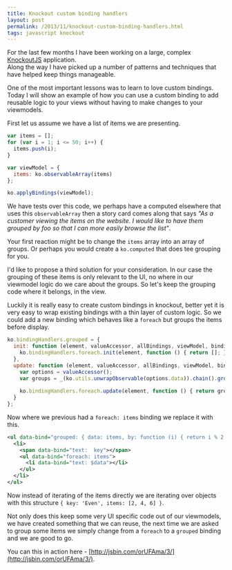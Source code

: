 ```yaml
---
title: Knockout custom binding handlers
layout: post
permalink: /2013/11/knockout-custom-binding-handlers.html
tags: javascript knockout
---
```


For the last few months I have been working on a large, complex [KnockoutJS](http://knockoutjs.com/) application.  
Along the way I have picked up a number of patterns and techniques that have helped keep things manageable.

One of the most important lessons was to learn to love custom bindings. Today I will show an example of how you can use a custom binding to add reusable logic to your views without having to make changes to your viewmodels.

<!-- more -->

First let us assume we have a list of items we are presenting.

```javascript
var items = [];
for (var i = 1; i <= 50; i++) {
  items.push(i); 
}

var viewModel = {
  items: ko.observableArray(items) 
};

ko.applyBindings(viewModel);
```

We have tests over this code, we perhaps have a computed elsewhere that uses this `observableArray` then a story card comes along that says _"As a customer viewing the items on the website. I would like to have them grouped by foo so that I can more easily browse the list"_.

Your first reaction might be to change the `items` array into an array of groups. Or perhaps you would create a `ko.computed` that does tee grouping for you.

I'd like to propose a third solution for your consideration. In our case the grouping of these items is only relevant to the UI, no where in our viewmodel logic do we care about the groups. So let's keep the grouping code where it belongs, in the view.

Luckily it is really easy to create custom bindings in knockout, better yet it is very easy to wrap existing bindings with a thin layer of custom logic. So we could add a new binding which behaves like a `foreach` but groups the items before display.

```javascript
ko.bindingHandlers.grouped = {
  init: function (element, valueAccessor, allBindings, viewModel, bindingContext) {
    ko.bindingHandlers.foreach.init(element, function () { return []; }, allBindings, viewModel, bindingContext);
  },
  update: function (element, valueAccessor, allBindings, viewModel, bindingContext) {
    var options = valueAccessor();
    var groups = _(ko.utils.unwrapObservable(options.data)).chain().groupBy(options.by).map(function (value, key) { return { key: key, items: value }; }).value();
    
    ko.bindingHandlers.foreach.update(element, function () { return groups; }, allBindings, viewModel, bindingContext);
  }
};
``` 

Now where we previous had a `foreach: items` binding we replace it with this.

```xml
<ul data-bind="grouped: { data: items, by: function (i) { return i % 2 === 0 ? 'Even' : 'Odd'; } }">
  <li>
    <span data-bind="text:  key"></span>
    <ul data-bind="foreach: items">
      <li data-bind="text: $data"></li>
    </ul>
  </li>
</ul>
```

Now instead of iterating of the items directly we are iterating over objects with this structure `{ key: 'Even', items: [2, 4, 6] }`.

Not only does this keep some very UI specific code out of our viewmodels, we have created something that we can reuse, the next time we are asked to group some items we simply change from a `foreach` to a `grouped` binding and we are good to go.

You can this in action here - [http://jsbin.com/orUFAma/3/](http://jsbin.com/orUFAma/3/).
